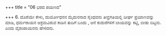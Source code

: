 +++
title = "06 ಭರದ ಪಯಣದ"

+++
6. ದೊರೆಯೇ ಕೇಳು, ದುರ್ಯೋಧನನ ಮೈದುನನಾದ ಸೈಂಧವನು ತೀವ್ರಗತಿಯಲ್ಲಿ ದೀರ್ಘ ಪ್ರಯಾಣವನ್ನು ಮಾಡಿ, ಧರ್ಮರಾಯನ  ಆಶ್ರಮವಿರುವ ಕಾಡಿನ ತುದಿಗೆ ಬಂದು , ಆನೆ ಕುದುರೆಗಳಿಗೆ ಲಾಯವನ್ನು ಕಟ್ಟಿ, ಬೀಡು ಬಿಟ್ಟನು. ಎಂದು ವೈಶಂಪಾಯನನು ಹೇಳಿದನು.
